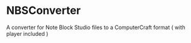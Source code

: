 NBSConverter
============

A converter for Note Block Studio files to a ComputerCraft format ( with player included )
